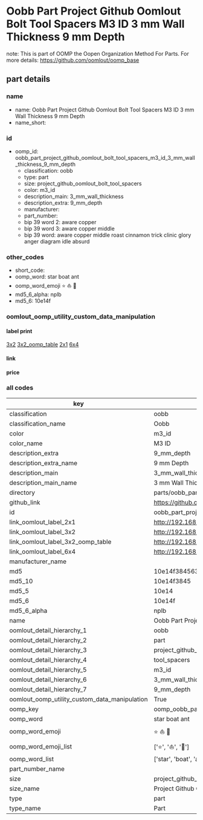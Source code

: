 # Oobb Part Project Github Oomlout Bolt Tool Spacers M3 ID 3 mm Wall Thickness 9 mm Depth  

note: This is part of OOMP the Oopen Organization Method For Parts. For more details: https://github.com/oomlout/oomp_base

##  part details
  







### name
* name: Oobb Part Project Github Oomlout Bolt Tool Spacers M3 ID 3 mm Wall Thickness 9 mm Depth
* name_short: 
### id
* oomp_id: oobb_part_project_github_oomlout_bolt_tool_spacers_m3_id_3_mm_wall_thickness_9_mm_depth
  * classification: oobb
  * type: part
  * size: project_github_oomlout_bolt_tool_spacers
  * color: m3_id
  * description_main: 3_mm_wall_thickness
  * description_extra: 9_mm_depth
  * manufacturer: 
  * part_number: 
  * bip 39 word 2: aware copper
  * bip 39 word 3: aware copper middle
  * bip 39 word: aware copper middle roast cinnamon trick clinic glory anger diagram idle absurd

### other_codes
* short_code: 
* oomp_word: star boat ant
* oomp_word_emoji :star: :boat: :ant:
* md5_6_alpha: nplb
* md5_6: 10e14f






### oomlout_oomp_utility_custom_data_manipulation
#### label print
[3x2](http://192.168.1.245:1112/?label=oomp%20nplb)
[3x2_oomp_table](http://192.168.1.108:1112/?label=oomp%20nplb)
[2x1](http://192.168.1.242:1112/?label=oomp%20nplb)
[6x4](http://192.168.1.55:1112/?label=oomp%20nplb)    

#### link

                              

#### price







### all codes 
| key | value |  
| --- | --- |  
| classification | oobb |  
| classification_name | Oobb |  
| color | m3_id |  
| color_name | M3 ID |  
| description_extra | 9_mm_depth |  
| description_extra_name | 9 mm Depth |  
| description_main | 3_mm_wall_thickness |  
| description_main_name | 3 mm Wall Thickness |  
| directory | parts/oobb_part_project_github_oomlout_bolt_tool_spacers_m3_id_3_mm_wall_thickness_9_mm_depth |  
| github_link | https://github.com/oomlout/oomlout_oomp_part_src/tree/main/parts/oobb_part_project_github_oomlout_bolt_tool_spacers_m3_id_3_mm_wall_thickness_9_mm_depth |  
| id | oobb_part_project_github_oomlout_bolt_tool_spacers_m3_id_3_mm_wall_thickness_9_mm_depth |  
| link_oomlout_label_2x1 | http://192.168.1.242:1112/?label=oomp%20nplb |  
| link_oomlout_label_3x2 | http://192.168.1.245:1112/?label=oomp%20nplb |  
| link_oomlout_label_3x2_oomp_table | http://192.168.1.108:1112/?label=oomp%20nplb |  
| link_oomlout_label_6x4 | http://192.168.1.55:1112/?label=oomp%20nplb |  
| manufacturer_name |  |  
| md5 | 10e14f3845638567a1948bb1188bf882 |  
| md5_10 | 10e14f3845 |  
| md5_5 | 10e14 |  
| md5_6 | 10e14f |  
| md5_6_alpha | nplb |  
| name | Oobb Part Project Github Oomlout Bolt Tool Spacers M3 ID 3 mm Wall Thickness 9 mm Depth |  
| oomlout_detail_hierarchy_1 | oobb |  
| oomlout_detail_hierarchy_2 | part |  
| oomlout_detail_hierarchy_3 | project_github_bolt |  
| oomlout_detail_hierarchy_4 | tool_spacers |  
| oomlout_detail_hierarchy_5 | m3_id |  
| oomlout_detail_hierarchy_6 | 3_mm_wall_thickness |  
| oomlout_detail_hierarchy_7 | 9_mm_depth |  
| oomlout_oomp_utility_custom_data_manipulation | True |  
| oomp_key | oomp_oobb_part_project_github_oomlout_bolt_tool_spacers_m3_id_3_mm_wall_thickness_9_mm_depth |  
| oomp_word | star boat ant |  
| oomp_word_emoji | :star: :boat: :ant: |  
| oomp_word_emoji_list | [':star:', ':boat:', ':ant:'] |  
| oomp_word_list | ['star', 'boat', 'ant'] |  
| part_number_name |  |  
| size | project_github_oomlout_bolt_tool_spacers |  
| size_name | Project Github Oomlout Bolt Tool Spacers |  
| type | part |  
| type_name | Part |  
